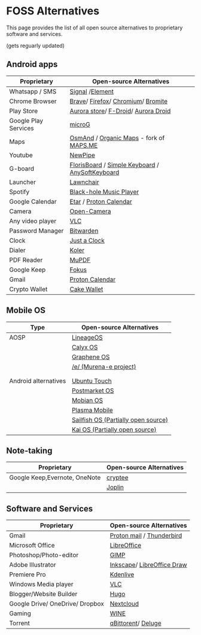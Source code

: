 # FOSS Alternatives
This page provides the list of all open source alternatives to proprietary software and services.

(gets reguarly updated)



## Android apps
| Proprietary       | Open-source Alternatives
| ---------------   | --------------- 
| Whatsapp / SMS      | [Signal](https://signal.org/) /[Element](https://element.io/)
| Chrome Browser    | [Brave](https://brave.com/)/ [Firefox](https://www.mozilla.org/)/ [Chromium](https://www.chromium.org/chromium-projects/)/ [Bromite](https://www.bromite.org/)
| Play Store        | [Aurora store](https://auroraoss.com/)/ [F-Droid](https://f-droid.org/)/ [Aurora Droid](https://auroraoss.com/)
| Google Play Services       | [microG](https://microg.org/)
| Maps       | [OsmAnd](https://f-droid.org/packages/net.osmand.plus/) / [Organic Maps](https://f-droid.org/en/packages/app.organicmaps/) - fork of [MAPS.ME](https://maps.me/)
| Youtube           | [NewPipe](https://newpipe.net/)
| G-board           | [FlorisBoard](https://github.com/florisboard/florisboard) / [Simple Keyboard](https://f-droid.org/en/packages/rkr.simplekeyboard.inputmethod/) / [AnySoftKeyboard](https://anysoftkeyboard.github.io/)
| Launcher          | [Lawnchair](https://f-droid.org/packages/ch.deletescape.lawnchair.plah/)
| Spotify           | [Black-hole Music Player](https://github.com/Sangwan5688/BlackHole/releases)
| Google Calendar   | [Etar](https://github.com/Etar-Group/Etar-Calendar) / [Proton Calendar]()
| Camera            | [Open-Camera](https://opencamera.org.uk/)
| Any video player  | [VLC](https://www.videolan.org/vlc/download-android.html)
| Password Manager  | [Bitwarden](https://bitwarden.com/download/)
| Clock             | [Just a Clock](https://codeberg.org/arthurooo38/just-a-clock)
| Dialer            | [Koler](https://github.com/Chooloo/koler)
| PDF Reader        | [MuPDF](https://f-droid.org/en/packages/com.artifex.mupdf.viewer.app/)
| Google Keep       | [Fokus](https://github.com/icabetong/fokus-android)
| Gmail             | [Proton Calendar](https://github.com/ProtonMail/proton-mail-android)
| Crypto Wallet     | [Cake Wallet](https://cakewallet.com/)

## Mobile OS
|  Type                     | Open-source Alternatives
| ---------------           | --------------- 
|  AOSP                     | [LineageOS](https://lineageos.org/)
|                           | [Calyx OS](https://calyxos.org/)
|                           | [Graphene OS](https://grapheneos.org/)
|                           | [/e/ (Murena-e project)](https://e.foundation/e-os/)
|                           | 
|                           | 
|  Android alternatives     | [Ubuntu Touch](https://ubuntu-touch.io/) 
|                           | [Postmarket OS](https://postmarketos.org/)
|                           | [Mobian OS](https://mobian-project.org/)
|                           | [Plasma Mobile](https://plasma-mobile.org/)
|                           | [Sailfish OS (Partially open source)](https://sailfishos.org/)
|                           | [Kai OS (Partially open source)](https://www.kaiostech.com/)

## Note-taking
| Proprietary                      | Open-source Alternatives
| ---------------                  | --------------- 
| Google Keep,Evernote, OneNote    | [cryptee](https://crypt.ee/)
|                                  | [Joplin](https://joplinapp.org/)

## Software and Services
| Proprietary              | Open-source Alternatives
| ---------------          | --------------- 
| Gmail                    | [Proton mail](https://proton.me/) / [Thunderbird](https://www.thunderbird.net/en-US/)
| Microsoft Office         | [LibreOffice](https://www.libreoffice.org/download/download/)
| Photoshop/Photo-editor   | [GIMP](https://www.gimp.org/)
| Adobe Illustrator        | [Inkscape](https://inkscape.org/)/ [LibreOffice Draw](https://www.libreoffice.org/discover/draw/)
| Premiere Pro             | [Kdenlive](https://kdenlive.org/en/download/)
| Windows Media player     | [VLC](https://www.videolan.org/)
| Blogger/Website Builder  | [Hugo](https://gohugo.io/)
| Google Drive/ OneDrive/ Dropbox    | [Nextcloud](https://nextcloud.com/)
| Gaming                   | [WINE](https://www.winehq.org/)
| Torrent                  | [qBittorent](https://www.qbittorrent.org/)/ [Deluge](https://deluge-torrent.org/)




